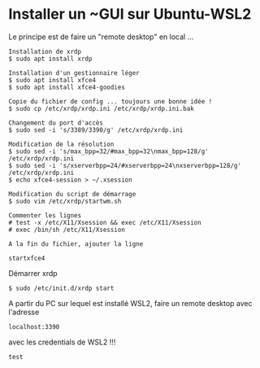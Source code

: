 # Installer un ~GUI sur Ubuntu-WSL2
Le principe est de faire un "remote desktop" en local ...
```
Installation de xrdp
$ sudo apt install xrdp

Installation d'un gestionnaire léger
$ sudo apt install xfce4
$ sudo apt install xfce4-goodies

Copie du fichier de config ... toujours une bonne idée !
$ sudo cp /etc/xrdp/xrdp.ini /etc/xrdp/xrdp.ini.bak

Changement du port d'accès
$ sudo sed -i 's/3389/3390/g' /etc/xrdp/xrdp.ini

Modification de la résolution
$ sudo sed -i 's/max_bpp=32/#max_bpp=32\nmax_bpp=128/g' /etc/xrdp/xrdp.ini
$ sudo sed -i 's/xserverbpp=24/#xserverbpp=24\nxserverbpp=128/g' /etc/xrdp/xrdp.ini
$ echo xfce4-session > ~/.xsession

Modification du script de démarrage
$ sudo vim /etc/xrdp/startwm.sh

Commenter les lignes 
# test -x /etc/X11/Xsession && exec /etc/X11/Xsession
# exec /bin/sh /etc/X11/Xsession

A la fin du fichier, ajouter la ligne

startxfce4
```
Démarrer xrdp
```
$ sudo /etc/init.d/xrdp start
```
A partir du PC sur lequel est installé WSL2, faire un remote desktop avec l'adresse 
```
localhost:3390
```
avec les credentials de WSL2 !!!

```test``` 

